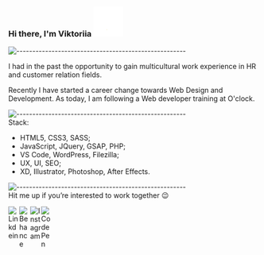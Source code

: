 ### Hi there, I'm Viktoriia <img src="https://github.com/Kathryn-Jie/Kathryn-Jie/blob/main/wave.gif" width="60px"/>
![-----------------------------------------------------](
https://raw.githubusercontent.com/andreasbm/readme/master/assets/lines/aqua.png)



I had in the past the opportunity to gain multicultural work experience in HR and customer relation fields.
 
Recently I have started a career change towards Web Design and Development. As today, I am following a Web developer training at O'clock. 



![-----------------------------------------------------](
https://raw.githubusercontent.com/andreasbm/readme/master/assets/lines/aqua.png)
<br/>
Stack:
<br/>
- HTML5, CSS3, SASS;
- JavaScript, JQuery, GSAP, PHP;
- VS Code, WordPress, Filezilla;
- UX, UI, SEO;
- XD, Illustrator, Photoshop, After Effects.



![-----------------------------------------------------](
https://raw.githubusercontent.com/andreasbm/readme/master/assets/lines/aqua.png)
<br/>
Hit me up if you’re interested to work together 😉
<br/>

<a href="https://www.linkedin.com/in/https://www.linkedin.com/in/viktoriia-zaichuk-a303ba123/">
  <img align="left" alt="Linkdein" width="22px" src="https://cdn3.iconfinder.com/data/icons/inficons/512/linkedin.png" />
</a>

<a href="https://www.behance.net/vikazaichuk/">
  <img align="left" alt="Behance" width="22px" src="https://img.icons8.com/ios-filled/50/000000/behance.png" />
</a>

<a href="https://www.instagram.com/vik_zaichuk/">
  <img align="left" alt="Instagram" width="22px" src="https://img.icons8.com/fluency/48/000000/instagram-new.png" />
</a>


<a href="https://codepen.io/viktoriiazaichuk/">
  <img align="left" alt="CodePen" width="22px" src="hhttps://img.icons8.com/external-tal-revivo-color-tal-revivo/24/000000/external-multi-platform-online-code-editor-and-open-source-learning-service-logo-color-tal-revivo.png" />
</a>



 



